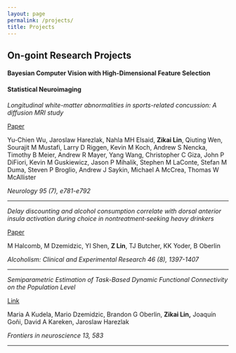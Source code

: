 ```yaml
---
layout: page
permalink: /projects/
title: Projects
---
```


## On-goint Research Projects



#### Bayesian Computer Vision with High-Dimensional Feature Selection





#### Statistical Neuroimaging



*Longitudinal white-matter abnormalities in sports-related concussion: A diffusion MRI study*

[Paper](https://n.neurology.org/content/95/7/e781.abstract)

Yu-Chien Wu, Jaroslaw Harezlak, Nahla MH Elsaid, **Zikai Lin**, Qiuting Wen, Sourajit M Mustafi, Larry D Riggen, Kevin M Koch, Andrew S Nencka, Timothy B Meier, Andrew R Mayer, Yang Wang, Christopher C Giza, John P DiFiori, Kevin M Guskiewicz, Jason P Mihalik, Stephen M LaConte, Stefan M Duma, Steven P Broglio, Andrew J Saykin, Michael A McCrea, Thomas W McAllister

*Neurology 95 (7), e781-e792* 

------------------------------------------------------------------------



*Delay discounting and alcohol consumption correlate with dorsal anterior insula activation during choice in nontreatment‐seeking heavy drinkers*

[Paper](https://onlinelibrary.wiley.com/doi/abs/10.1111/acer.14888)

M Halcomb, M Dzemidzic, YI Shen, **Z Lin**, TJ Butcher, KK Yoder, B Oberlin

*Alcoholism: Clinical and Experimental Research 46 (8), 1397-1407*

------------------------------------------------------------------------



*Semiparametric Estimation of Task-Based Dynamic Functional Connectivity on the Population Level*

[Link](https://www.frontiersin.org/articles/10.3389/fnins.2019.00583/full)

Maria A Kudela, Mario Dzemidzic, Brandon G Oberlin, **Zikai Lin,** Joaquín Goñi, David A Kareken, Jaroslaw Harezlak

*Frontiers in neuroscience 13, 583*

------------------------------------------------------------------------





